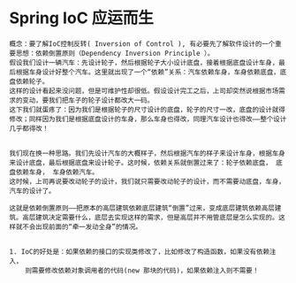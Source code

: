 #  Spring IoC 应运而生
    概念：要了解IoC控制反转( Inversion of Control ), 有必要先了解软件设计的一个重要思想：依赖倒置原则（Dependency Inversion Principle ）。
    假设我们设计一辆汽车：先设计轮子，然后根据轮子大小设计底盘，接着根据底盘设计车身，最后根据车身设计好整个汽车。这里就出现了一个“依赖”关系：汽车依赖车身，车身依赖底盘，底盘依赖轮子。
    这样的设计看起来没问题，但是可维护性却很低。假设设计完工之后，上司却突然说根据市场需求的变动，要我们把车子的轮子设计都改大一码。
    这下我们就蛋疼了：因为我们是根据轮子的尺寸设计的底盘，轮子的尺寸一改，底盘的设计就得修改；同样因为我们是根据底盘设计的车身，那么车身也得改，同理汽车设计也得改——整个设计几乎都得改！
    
    
    我们现在换一种思路。我们先设计汽车的大概样子，然后根据汽车的样子来设计车身，根据车身来设计底盘，最后根据底盘来设计轮子。这时候，依赖关系就倒置过来了：轮子依赖底盘， 底盘依赖车身， 车身依赖汽车。
    这时候，上司再说要改动轮子的设计，我们就只需要改动轮子的设计，而不需要动底盘，车身，汽车的设计了。
    
    这就是依赖倒置原则——把原本的高层建筑依赖底层建筑“倒置”过来，变成底层建筑依赖高层建筑。高层建筑决定需要什么，底层去实现这样的需求，但是高层并不用管底层是怎么实现的。这样就不会出现前面的“牵一发动全身”的情况。
    
    
    1. IoC的好处是：如果依赖的接口的实现类修改了，比如修改了构造函数，如果没有依赖注入，
        则需要修改依赖对象调用者的代码(new 那块的代码)，如果依赖注入则不需要！